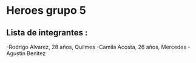 # Heroes grupo 5
## Lista de integrantes :
-Rodrigo Alvarez, 28 años, Quilmes
-Camila Acosta, 26 años, Mercedes
-Agustin Benitez